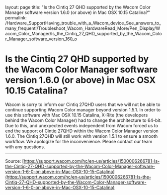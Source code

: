 layout: page
title: "Is the Cintiq 27 QHD supported by the Wacom Color Manager software version 1.6.0 (or above) in Mac OSX 10.15 Catalina?"
permalink: /Hardware_SupportHaving_trouble_with_a_Wacom_device_See_answers_to_many_frequentl/Troubleshoot_Wacom_HardwareRead_More/Pen_Display/Wacom_Color_Manager/Is_the_Cintiq_27_QHD_supported_by_the_Wacom_Color_Manager_software_version_160_o

# Is the Cintiq 27 QHD supported by the Wacom Color Manager software version 1.6.0 (or above) in Mac OSX 10.15 Catalina?

Wacom is sorry to inform our Cintiq 27QHD users that we will not be able to continue supporting Wacom Color manager beyond version 1.5.1. In order to use this software with Mac OSX 10.15 Catalina, X-Rite (the developers behind the Wacom Color Manager) had to change the architecture to 64-bit. Due to this, and unexpected events independent from Wacom forced us to end the support of Cintiq 27QHD within the Wacom Color Manager version 1.6.0. The Cintiq 27QHD will still work with version 1.5.1 to ensure a smooth workflow. We apologize for the inconvenience. Please contact our team with any questions.

---
Source: [https://support.wacom.com/hc/en-us/articles/1500006266781-Is-the-Cintiq-27-QHD-supported-by-the-Wacom-Color-Manager-software-version-1-6-0-or-above-in-Mac-OSX-10-15-Catalina](https://support.wacom.com/hc/en-us/articles/1500006266781-Is-the-Cintiq-27-QHD-supported-by-the-Wacom-Color-Manager-software-version-1-6-0-or-above-in-Mac-OSX-10-15-Catalina)
